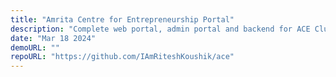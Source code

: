 ```yaml
---
title: "Amrita Centre for Entrepreneurship Portal"
description: "Complete web portal, admin portal and backend for ACE Club"
date: "Mar 18 2024"
demoURL: ""
repoURL: "https://github.com/IAmRiteshKoushik/ace"
---
```


